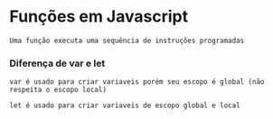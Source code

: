 # Funções em Javascript
    Uma função executa uma sequência de instruções programadas

### Diferença de **var** e **let**
    var é usado para criar variaveis porém seu escopo é global (não respeita o escopo local)

    let é usado para criar variaveis de escopo global e local

